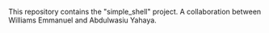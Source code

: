 This repository contains the "simple_shell" project. A collaboration between Williams Emmanuel and Abdulwasiu Yahaya.

